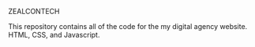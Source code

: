 ZEALCONTECH

This repository contains all of the code for the my digital agency website. HTML, CSS, and Javascript.
